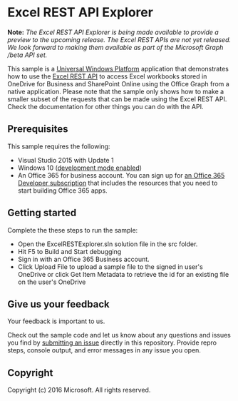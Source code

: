 # Excel REST API Explorer

**Note:** _The Excel REST API Explorer is being made available to provide a preview to the upcoming release. The Excel REST APIs are not yet released. We look forward to making them available as part of the Microsoft Graph /beta API set._

This sample is a [Universal Windows Platform](http://dev.windows.com) application that demonstrates how to use the [Excel REST API](https://github.com/sumurthy/excelrest) 
to access Excel workbooks stored in OneDrive for Business and SharePoint Online using the Office Graph from a native application. Please note that the sample only shows how to make a smaller 
subset of the requests that can be made using the Excel REST API. Check the documentation for other things you can do with the API.

## Prerequisites ##

This sample requires the following:  

  * Visual Studio 2015 with Update 1
  * Windows 10 ([development mode enabled](https://msdn.microsoft.com/library/windows/apps/xaml/dn706236.aspx))
  * An Office 365 for business account. You can sign up for [an Office 365 Developer subscription](https://msdn.microsoft.com/en-us/office/office365/howto/setup-development-environment) that includes the resources that you need to start building Office 365 apps.

## Getting started ##

Complete the these steps to run the sample:

  * Open the ExcelRESTExplorer.sln solution file in the src folder.
  * Hit F5 to Build and Start debugging
  * Sign in with an Office 365 Business account.
  * Click Upload File to upload a sample file to the signed in user's OneDrive or click Get Item Metadata to retrieve the id for an existing file on the user's OneDrive 
  
## Give us your feedback

Your feedback is important to us.  

Check out the sample code and let us know about any questions and issues you find by [submitting an issue](https://github.com/OfficeDev/Microsoft-Graph-UWP-Excel-REST-API-Explorer/issues) directly in this repository. Provide repro steps, console output, and error messages in any issue you open.

## Copyright

Copyright (c) 2016 Microsoft. All rights reserved.
  
